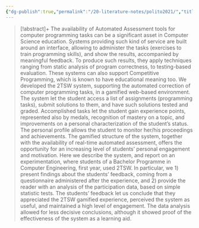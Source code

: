```yaml
---
{"dg-publish":true,"permalink":"/20-literature-notes/polito2021/","title":"A gamified web based system for computer programming learning","tags":["computer-science","gamification"],"created":"2024-08-30","updated":"2024-09-13"}
---
```



> [!abstract]+
> The availability of Automated Assessment tools for computer programming tasks can be a significant asset in Computer Science education. Systems providing such kind of service are built around an interface, allowing to administer the tasks (exercises to train programming skills), and show the results, accompanied by meaningful feedback. To produce such results, they apply techniques ranging from static analysis of program correctness, to testing-based evaluation. These systems can also support Competitive Programming, which is known to have educational meaning too. We developed the 2TSW system, supporting the automated correction of computer programming tasks, in a gamified web-based environment. The system let the student access a list of assignments (programming tasks), submit solutions to them, and have such solutions tested and graded. Accomplished tasks let the student gain experience points, represented also by medals, recognition of mastery on a topic, and improvements on a personal characterization of the student’s status. The personal profile allows the student to monitor her/his proceedings and achievements. The gamified structure of the system, together with the availability of real-time automated assessment, offers the opportunity for an increasing level of students’ personal engagement and motivation. Here we describe the system, and report on an experimentation, where students of a Bachelor Programme in Computer Engineering, first year, used 2TSW. In particular, we 1) present findings about the students’ feedback, coming from a questionnaire administered after the experience, and 2) provide the reader with an analysis of the participation data, based on simple statistic tests. The students’ feedback let us conclude that they appreciated the 2TSW gamified experience, perceived the system as useful, and maintained a high level of engagement. The data analysis allowed for less decisive conclusions, although it showed proof of the effectiveness of the system as a learning aid.
